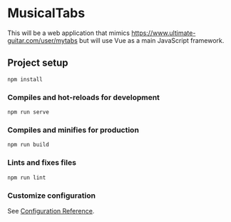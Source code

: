# MusicalTabs
This will be a web application that mimics https://www.ultimate-guitar.com/user/mytabs but will use Vue as a main JavaScript framework.


## Project setup
```
npm install
```

### Compiles and hot-reloads for development
```
npm run serve
```

### Compiles and minifies for production
```
npm run build
```

### Lints and fixes files
```
npm run lint
```

### Customize configuration
See [Configuration Reference](https://cli.vuejs.org/config/).
